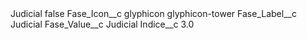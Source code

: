 <?xml version="1.0" encoding="UTF-8"?>
<CustomMetadata xmlns="http://soap.sforce.com/2006/04/metadata" xmlns:xsi="http://www.w3.org/2001/XMLSchema-instance" xmlns:xsd="http://www.w3.org/2001/XMLSchema">
    <label>Judicial</label>
    <protected>false</protected>
    <values>
        <field>Fase_Icon__c</field>
        <value xsi:type="xsd:string">glyphicon glyphicon-tower</value>
    </values>
    <values>
        <field>Fase_Label__c</field>
        <value xsi:type="xsd:string">Judicial</value>
    </values>
    <values>
        <field>Fase_Value__c</field>
        <value xsi:type="xsd:string">Judicial</value>
    </values>
    <values>
        <field>Indice__c</field>
        <value xsi:type="xsd:double">3.0</value>
    </values>
</CustomMetadata>
